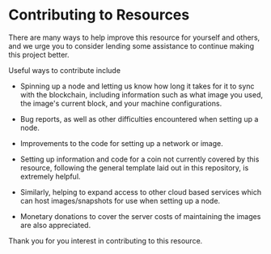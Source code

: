 Contributing to Resources
=========================

There are many ways to help improve this resource for yourself and others, and we urge you to consider lending some assistance to continue making this project better.

Useful ways to contribute include

* Spinning up a node and letting us know how long it takes for it to sync with the blockchain, including information such as what image you used, the image's current block, and your machine configurations.

* Bug reports, as well as other difficulties encountered when setting up a node.

* Improvements to the code for setting up a network or image.

* Setting up information and code for a coin not currently covered by this resource, following the general template laid out in this repository, is extremely helpful.

* Similarly, helping to expand access to other cloud based services which can host images/snapshots for use when setting up a node.

* Monetary donations to cover the server costs of maintaining the images are also appreciated.


Thank you for you interest in contributing to this resource.
